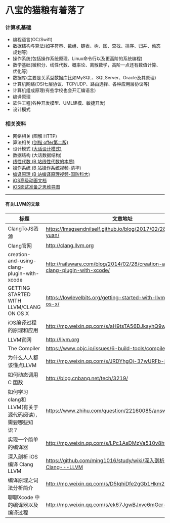 # 八宝的猫粮有着落了

### 计算机基础

* 编程语言(OC/Swift)
* 数据结构与算法(如字符串、数组、链表、树、图、查找、排序、归并、动态规划等)
* 操作系统(包括操作系统原理、Linux命令行以及更高阶的系统编程)
* 数学基础(微积分、线性代数、概率论、离散数学，高阶一点还有数值计算、优化等)
* 数据库(主要是关系型数据库比如MySQL、SQLServer、Oracle及其原理)
* 计算机网络(OSI七层协议、TCP/UDP、路由选择、各种应用层协议等)
* 计算机组成原理(有些学校也会开汇编语言)
* 编译原理
* 软件工程(各种开发模型、UML建模、敏捷开发)
* 设计模式



### 相关资料

* 网络相关 (图解 HTTP)
* 算法相关 [(剑指 offer第二版)](./Files/剑指OFFER名企面试官精讲典型编程题第2版.pdf)
* 设计模式 [(大话设计模式)](./Files/大话设计模式(带目录完整版).pdf)
* 数据结构 (大话数据结构)
* [线性代数 (B 站线性代数的本质)](https://www.bilibili.com/video/BV1ys411472E?p=1)
* [操作系统 (B 站操作系统视频-清华)]( https://www.bilibili.com/video/BV1js411b7vg?t=28)
* [编译原理 (B 站编译原理视频-国防科大)](https://www.bilibili.com/video/BV11t411V74n/?p=27&t=5)
* [iOS高级动画文档](https://zsisme.gitbooks.io/ios-/content/index.html)
* [iOS面试准备之思维导图](https://www.jianshu.com/p/a2c85b9f6a25)

---
#### 有关LLVM的文章
|  标题   | 文章地址 |
|  ----  | ----  |
| ClangToJS资源  | https://lmsgsendnilself.github.io/blog/2017/02/28/clangtojszi-yuan/ |
| Clang官网  | http://clang.llvm.org |
| creation-and-using-clang-plugin-with-xcode  | http://railsware.com/blog/2014/02/28/creation-and-using-clang-plugin-with-xcode/ |
| GETTING STARTED WITH LLVM/CLANG ON OS X  | https://lowlevelbits.org/getting-started-with-llvm/clang-on-os-x/ |
| iOS编译过程的原理和应用  | http://mp.weixin.qq.com/s/aH9tsTA56DJksyhQ9wkUJg |
| LLVM官网 | http://llvm.org |
| The Compiler | https://www.objc.io/issues/6-build-tools/compiler/ |
| 为什么人人都该懂点LLVM  | http://mp.weixin.qq.com/s/JRDYhgOj-37wURFb-jBsMw |
| 如何动态调用 C 函数  | http://blog.cnbang.net/tech/3219/ |
| 如何学习 clang和LLVM(有关于源代码阅读)，需要哪些知识？  | https://www.zhihu.com/question/22160085/answer/55104283 |
| 实现一个简单的编译器  | http://mp.weixin.qq.com/s/LPc1AsDMzVa510v8hvJ-mw |
| 深入剖析 iOS 编译 Clang LLVM  | https://github.com/ming1016/study/wiki/深入剖析-iOS-编译-Clang---LLVM |
| 编译原理之词法分析简介  | http://mp.weixin.qq.com/s/D5IqhiDfe2gGb1Hkm2uS2w |
| 聊聊Xcode 中的编译器以及编译过程  | http://mp.weixin.qq.com/s/ek67JgwBJxvc6mGcr-F-hg |



